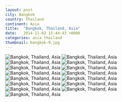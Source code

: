 ```yaml
---
layout: post
city: Bangkok
country: Thailand
continent: Asia
title:  "Bangkok, Thailand, Asia"
date:   2014-11-02 15:44:43 +0000
categories: asia thailand
thumbnail: bangkok-9.jpg
---
```


<div class="img-container">
	<img class="img-responsive" src="{{ site.github.url }}/img/countries/thailand/bangkok-1.jpg" alt="Bangkok, Thailand, Asia"/>
	<img class="img-responsive" src="{{ site.github.url }}/img/countries/thailand/bangkok-2.jpg" alt="Bangkok, Thailand, Asia"/>
	<img class="img-responsive" src="{{ site.github.url }}/img/countries/thailand/bangkok-3.jpg" alt="Bangkok, Thailand, Asia"/>
	<img class="img-responsive" src="{{ site.github.url }}/img/countries/thailand/bangkok-4.jpg" alt="Bangkok, Thailand, Asia"/>
	<img class="img-responsive" src="{{ site.github.url }}/img/countries/thailand/bangkok-6.jpg" alt="Bangkok, Thailand, Asia"/>
	<img class="img-responsive" src="{{ site.github.url }}/img/countries/thailand/bangkok-7.jpg" alt="Bangkok, Thailand, Asia"/>
	<img class="img-responsive" src="{{ site.github.url }}/img/countries/thailand/bangkok-8.jpg" alt="Bangkok, Thailand, Asia"/>
	<img class="img-responsive" src="{{ site.github.url }}/img/countries/thailand/bangkok-9.jpg" alt="Bangkok, Thailand, Asia"/>
	<img class="img-responsive" src="{{ site.github.url }}/img/countries/thailand/bangkok-10.jpg" alt="Bangkok, Thailand, Asia"/>
	<img class="img-responsive" src="{{ site.github.url }}/img/countries/thailand/bangkok-11.jpg" alt="Bangkok, Thailand, Asia"/>
	<img class="img-responsive" src="{{ site.github.url }}/img/countries/thailand/bangkok-12.jpg" alt="Bangkok, Thailand, Asia"/>
	<img class="img-responsive" src="{{ site.github.url }}/img/countries/thailand/bangkok-14.jpg" alt="Bangkok, Thailand, Asia"/>
	<img class="img-responsive" src="{{ site.github.url }}/img/countries/thailand/bangkok-15.jpg" alt="Bangkok, Thailand, Asia"/>
	<img class="img-responsive" src="{{ site.github.url }}/img/countries/thailand/bangkok-16.jpg" alt="Bangkok, Thailand, Asia"/>
	<img class="img-responsive" src="{{ site.github.url }}/img/countries/thailand/bangkok-17.jpg" alt="Bangkok, Thailand, Asia"/>
</div>
